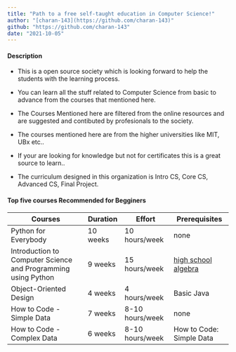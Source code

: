 ```yaml
---
title: "Path to a free self-taught education in Computer Science!"
author: "[charan-143](https://github.com/charan-143)"
github: "https://github.com/charan-143"
date: "2021-10-05"
---
```


#### Description
- This is a open source society which is looking forward to help the students with the learning process. 

- You can learn all the stuff related to Computer Science from basic to advance from the courses that mentioned here. 

- The Courses Mentioned here are filtered from the online resources and are suggested and contibuted by profesionals to the society.

- The courses mentioned here are from the higher universities like MIT, UBx etc..

- If your are looking for knowledge but not for certificates this is a great source to learn.. 

- The curriculum designed in this organization is Intro CS, Core CS, Advanced CS, Final Project.


#### Top five courses Recommended for Begginers

| Courses | Duration | Effort | Prerequisites |
| --- | ----------- | ------- | ------------- |
| Python for Everybody |  10 weeks	| 10 hours/week	| none |
| Introduction to Computer Science and Programming using Python | 9 weeks | 15 hours/week | [high school algebra](https://www.khanacademy.org/math/algebra-home) |
| Object-Oriented Design | 4 weeks | 4 hours/week | Basic Java |
| How to Code - Simple Data |	7 weeks | 8-10 hours/week	| none |
| How to Code - Complex Data |	6 weeks | 8-10 hours/week	| How to Code: Simple Data |
